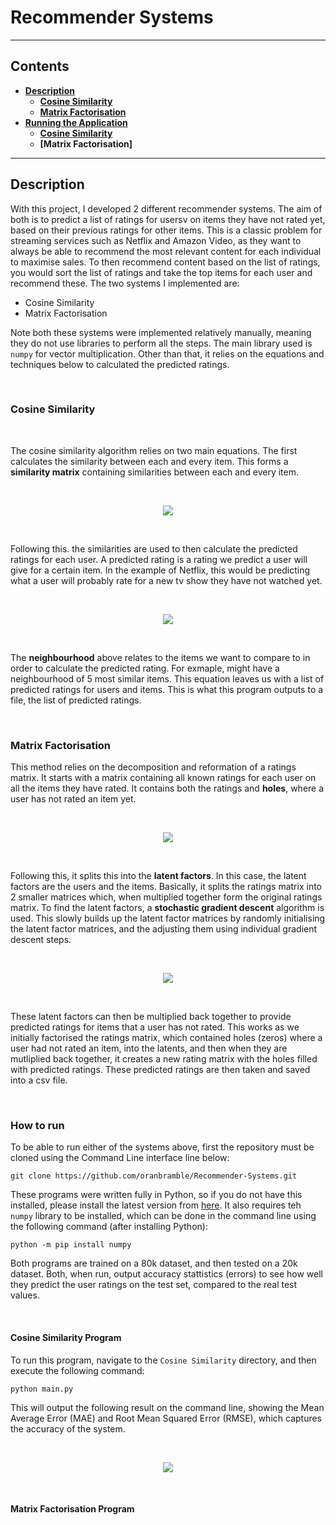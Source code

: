 # Recommender Systems

---
## Contents
- **[Description](#Description)**
  * **[Cosine Similarity](#Cosine-Similarity)**
  * **[Matrix Factorisation](#project-contents)**
- **[Running the Application](#running-the-application)**
  * **[Cosine Similarity](https://github.com/oranbramble/Recommender-Systems/blob/main/README.md#cosine-similarity-program)**
  * **[Matrix Factorisation]**
---

## Description

With this project, I developed 2 different recommender systems. The aim of both is to predict a list of ratings for usersv on items they have not rated yet, based on their previous ratings for other items. This is a classic problem for streaming services such as Netflix and Amazon Video, as they want to always be able to recommend the most relevant content for each individual to maximise sales. To then recommend content based on the list of ratings, you would sort the list of ratings and take the top items for each user and recommend these. The two systems I implemented are:

- Cosine Similarity
- Matrix Factorisation

Note both these systems were implemented relatively manually, meaning they do not use libraries to perform all the steps. The main library used is `numpy` for vector multiplication. Other than that, it relies on the equations and techniques below to calculated the predicted ratings.

</br>

### Cosine Similarity

</br>

The cosine similarity algorithm relies on two main equations. The first calculates the similarity between each and every item. This forms a **similarity matrix** containing similarities between each and every item. 

</br>

<p align="center">
  <img src="https://github.com/oranbramble/Recommender-Systems/assets/56357864/3425bd18-2367-40c9-b428-5d4032d756c7">
</p>

</br>

Following this. the similarities are used to then calculate the predicted ratings for each user. A predicted rating is a rating we predict a user will give for a certain item. In the example of Netflix, this would be predicting what a user will probably rate for a new tv show they have not watched yet.

</br>

<p align="center">
  <img src="https://github.com/oranbramble/Recommender-Systems/assets/56357864/3e6d92cb-361d-4979-aa1d-e535339a6ea6">
</p>

</br>

The **neighbourhood** above relates to the items we want to compare to in order to calculate the predicted rating. For exmaple, might have a neighbourhood of 5 most similar items. This equation leaves us with a list of predicted ratings for users and items. This is what this program outputs to a file, the list of predicted ratings. 

</br> 

### Matrix Factorisation

This method relies on the decomposition and reformation of a ratings matrix. It starts with a matrix containing all known ratings for each user on all the items they have rated. It contains both the ratings and **holes**, where a user has not rated an item yet.

</br>

<p align="center">
  <img src="https://github.com/oranbramble/Recommender-Systems/assets/56357864/aab47861-04a3-4555-bc7e-1678e2faa6ac">
</p>

</br>

Following this, it splits this into the **latent factors**. In this case, the latent factors are the users and the items. Basically, it splits the ratings matrix into 2 smaller matrices which, when multiplied together form the original ratings matrix. To find the latent factors, a **stochastic gradient descent** algorithm is used. This slowly builds up the latent factor matrices by randomly initialising the latent factor matrices, and the adjusting them using individual gradient descent steps. 

</br>

<p align="center">
  <img src="https://github.com/oranbramble/Recommender-Systems/assets/56357864/ab7b2f47-c92c-4ace-9f09-d0e93713a4d2">
</p>

</br>

These latent factors can then be multiplied back together to provide predicted ratings for items that a user has not rated. This works as we initially factorised the ratings matrix, which contained holes (zeros) where a user had not rated an item, into the latents, and then when they are mutliplied back together, it creates a new rating matrix with the holes filled with predicted ratings. These predicted ratings are then taken and saved into a csv file. 

</br>

### How to run

To be able to run either of the systems above, first the repository must be cloned using the Command Line interface line below:

```
git clone https://github.com/oranbramble/Recommender-Systems.git
```

These programs were written fully in Python, so if you do not have this installed, please install the latest version from [here](https://www.python.org/downloads/). It also requires teh `numpy` library to be installed, which can be done in the command line using the following command (after installing Python):

```
python -m pip install numpy
```

Both programs are trained on a 80k dataset, and then tested on a 20k dataset. Both, when run, output accuracy stattistics (errors) to see how well they predict the user ratings on the test set, compared to the real test values.

</br>

#### Cosine Similarity Program

To run this program, navigate to the `Cosine Similarity` directory, and then execute the following command:

```
python main.py
```

This will output the following result on the command line, showing the Mean Average Error (MAE) and Root Mean Squared Error (RMSE), which captures the accuracy of the system. 

</br>

<p align="center">
  <img src="https://github.com/oranbramble/Recommender-Systems/assets/56357864/8eb7c06e-cced-4fc5-b9d2-74a463b44001">
</p>

</br>

#### Matrix Factorisation Program


